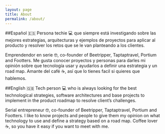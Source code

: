 ```yaml
---
layout: page
title: About
permalink: /about/
---
```


##Español 🇪🇸
Persona techie 💻 que siempre está investigando sobre las mejores estrategias, arquitecturas y ejemplos de proyectos para aplicar al producto y resolver los retos que se le van planteando a los clientes. 

Emprendendor en serie 🤓, co-founder of Beetripper, Taptaptravel, Portium and Footters. Me gusta conocer proyectos y personas para darles mi opinión sobre que tecnología usar y ayudarlos a definir una estrategia y un road map. Amante del café ☕️, así que lo tienes facil si quieres que hablemos. 

##English 🇬🇧
Tech person 💻 who is always looking for the best technological strategies, software architectures and base projects to implement in the product roadmap to resolve client’s challenges. 

Serial entrepreneur 🤓, co-founder of Beetripper, Taptaptravel, Portium and Footters. I like to know projects and people to give them my opinion on what technology to use and define a strategy based on a road map. Coffee lover ☕️, so you have it easy if you want to meet with me.